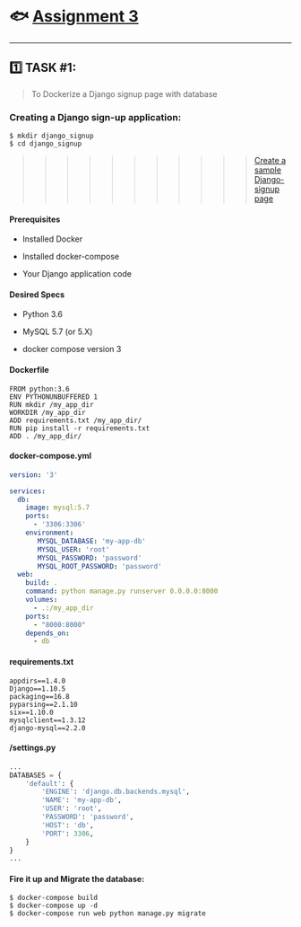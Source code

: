 # :fish: [Assignment 3](https://www.youtube.com/watch?v=HzGLd6q9AH0)
--------------------------------------------------
## :one: TASK #1:
> To Dockerize a Django signup page with database

### Creating a Django sign-up application:
```shell
$ mkdir django_signup
$ cd django_signup

```
>>>>>>>>>>>[Create a sample Django-signup page](https://github.com/Shraddhasaini/Django_Adhoc)

#### Prerequisites
* Installed Docker

* Installed docker-compose

* Your Django application code

#### Desired Specs
* Python 3.6

* MySQL 5.7 (or 5.X)

* docker compose version 3

#### Dockerfile
```text
FROM python:3.6
ENV PYTHONUNBUFFERED 1
RUN mkdir /my_app_dir
WORKDIR /my_app_dir
ADD requirements.txt /my_app_dir/
RUN pip install -r requirements.txt
ADD . /my_app_dir/
```
#### docker-compose.yml
```yaml
version: '3'

services:
  db:
    image: mysql:5.7
    ports:
      - '3306:3306'
    environment:
       MYSQL_DATABASE: 'my-app-db'
       MYSQL_USER: 'root'
       MYSQL_PASSWORD: 'password'
       MYSQL_ROOT_PASSWORD: 'password'
  web:
    build: .
    command: python manage.py runserver 0.0.0.0:8000
    volumes:
      - .:/my_app_dir
    ports:
      - "8000:8000"
    depends_on:
      - db
```

#### requirements.txt
```
appdirs==1.4.0
Django==1.10.5
packaging==16.8
pyparsing==2.1.10
six==1.10.0
mysqlclient==1.3.12
django-mysql==2.2.0
```
#### /settings.py
```python
...
DATABASES = {
    'default': {
        'ENGINE': 'django.db.backends.mysql',
        'NAME': 'my-app-db',
        'USER': 'root',
        'PASSWORD': 'password',
        'HOST': 'db',
        'PORT': 3306,
    }
}
...
```
#### Fire it up and Migrate the database:
```shell
$ docker-compose build
$ docker-compose up -d
$ docker-compose run web python manage.py migrate
```

